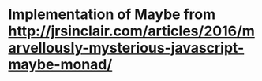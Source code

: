# Implementation of Maybe from http://jrsinclair.com/articles/2016/marvellously-mysterious-javascript-maybe-monad/
